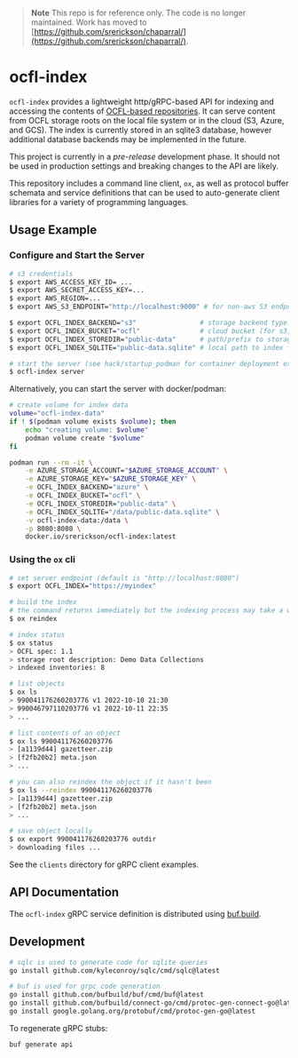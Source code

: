 > **Note**
> This repo is for reference only. The code is no longer maintained. Work has moved to [https://github.com/srerickson/chaparral/](https://github.com/srerickson/chaparral/).

# ocfl-index

`ocfl-index` provides a lightweight http/gRPC-based API for indexing and accessing the contents of [OCFL-based repositories](https://ocfl.io). It can serve content from OCFL storage roots on the local file system or in the cloud (S3, Azure, and GCS). The index is currently stored in an sqlite3 database, however additional database backends may be implemented in the future.

This project is currently in a *pre-release* development phase. It should not be used in production settings and breaking changes to the API are likely.

This repository includes a command line client, `ox`, as well as protocol buffer schemata and service definitions that can be used to auto-generate client libraries for a variety of programming languages.

## Usage Example

### Configure and Start the Server
```sh
# s3 credentials
$ export AWS_ACCESS_KEY_ID= ... 
$ export AWS_SECRET_ACCESS_KEY=...
$ export AWS_REGION=...
$ export AWS_S3_ENDPOINT="http://localhost:9000" # for non-aws S3 endpoint

$ export OCFL_INDEX_BACKEND="s3"                # storage backend type: "fs", "s3", or "azure"
$ export OCFL_INDEX_BUCKET="ocfl"               # cloud bucket (for s3, azure)
$ export OCFL_INDEX_STOREDIR="public-data"      # path/prefix to storage root
$ export OCFL_INDEX_SQLITE="public-data.sqlite" # local path to index file

# start the server (see hack/startup_podman for container deployment example)
$ ocfl-index server
```

Alternatively, you can start the server with docker/podman:

```sh
# create volume for index data
volume="ocfl-index-data"
if ! $(podman volume exists $volume); then
    echo "creating volume: $volume"
    podman volume create "$volume"
fi

podman run --rm -it \
    -e AZURE_STORAGE_ACCOUNT="$AZURE_STORAGE_ACCOUNT" \
    -e AZURE_STORAGE_KEY="$AZURE_STORAGE_KEY" \
    -e OCFL_INDEX_BACKEND="azure" \
    -e OCFL_INDEX_BUCKET="ocfl" \
    -e OCFL_INDEX_STOREDIR="public-data" \
    -e OCFL_INDEX_SQLITE="/data/public-data.sqlite" \
    -v ocfl-index-data:/data \
    -p 8080:8080 \
    docker.io/srerickson/ocfl-index:latest
```

### Using the `ox` cli

```sh
# set server endpoint (default is "http://localhost:8080")
$ export OCFL_INDEX="https://myindex"

# build the index 
# the command returns immediately but the indexing process may take a while
$ ox reindex

# index status
$ ox status
> OCFL spec: 1.1
> storage root description: Demo Data Collections
> indexed inventories: 8

# list objects
$ ox ls
> 990041176260203776 v1 2022-10-10 21:30
> 990046797110203776 v1 2022-10-11 22:35
> ...

# list contents of an object 
$ ox ls 990041176260203776 
> [a1139d44] gazetteer.zip 
> [f2fb20b2] meta.json
> ...

# you can also reindex the object if it hasn't been
$ ox ls --reindex 990041176260203776
> [a1139d44] gazetteer.zip 
> [f2fb20b2] meta.json
> ...

# save object locally
$ ox export 990041176260203776 outdir
> downloading files ...

```

See the `clients` directory for gRPC client examples.

## API Documentation

The `ocfl-index` gRPC service definition is distributed using [buf.build](https://buf.build/srerickson/ocfl/docs/main:ocfl.v1#ocfl.v1.IndexService).

## Development

```sh
# sqlc is used to generate code for sqlite queries
go install github.com/kyleconroy/sqlc/cmd/sqlc@latest

# buf is used for grpc code generation
go install github.com/bufbuild/buf/cmd/buf@latest
go install github.com/bufbuild/connect-go/cmd/protoc-gen-connect-go@latest
go install google.golang.org/protobuf/cmd/protoc-gen-go@latest
```

To regenerate gRPC stubs:

```sh
buf generate api
```